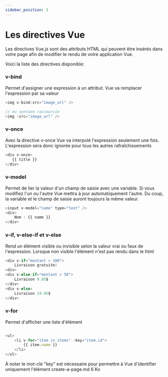 ```yaml
---
sidebar_position: 3
---
```



# Les directives Vue

Les directives Vue.js sont des attributs HTML qui peuvent être insérés dans votre page afin de modifier le rendu de votre application Vue.

Voici la liste des directives disponible:

### v-bind

Permet d'assigner une expression à un attribut. Vue va remplacer l'expression par sa valeur

```js
<img v-bind:src="image_url" />

// ou syntaxe raccourcie
<img :src="image_url" />

```

### v-once

Avec la directive v-once Vue va interpolé l'expression seulement une fois. L'expression sera donc ignorée pour tous les autres rafraîchissements

```js
<div v-once>
   {{ title }}
</div>

```

### v-model

Permet de lier la valeur d'un champ de saisie avec une variable. Si vous modifiez l'un ou l'autre Vue mettra à jour automatiquement l'autre. Du coup, la variable et le champ de saisie auront toujours la même valeur.

```js
<input v-model="name" type="text" />
<div>
    Nom : {{ name }}
</div>

```

### v-if, v-else-if et v-else

Rend un élément visible ou invisible selon la valeur vrai ou faux de l'expression. Lorsque non visible l'élément n'est pas rendu dans le html

```js
<div v-if="montant > 100">
    Livraison gratuite!
<div>
<div v-else-if="montant > 50">
    Livraison 9.95$
</div>
<div v-else>
    Livraison 19.95$
</div>

```

### v-for

Permet d'afficher une liste d'élément

```js

<ul>
    <li v-for="item in items" :key="item.id">
        {{ item.name }}
    </li>
</ul>

```
À noter le mot-clé "key" est nécessaire pour permettre à Vue d'identifier uniquement l'élément
create-a-page.md
6 Ko